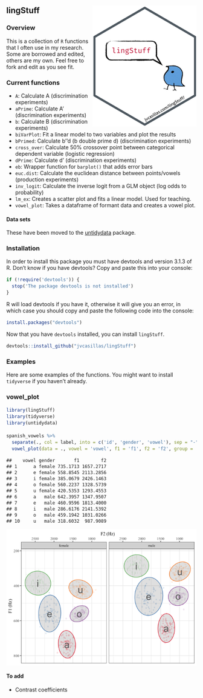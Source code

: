 
## lingStuff <img src='https://raw.githubusercontent.com/jvcasillas/hex_stickers/master/stickers/lingStuff.png' align='right' width='275px' style="padding-left:5px;"/>

### Overview

This is a collection of `R` functions that I often use in my research.
Some are borrowed and edited, others are my own. Feel free to fork and
edit as you see fit.

### Current functions

  - `A`: Calculate A (discrimination experiments)
  - `aPrime`: Calculate A’ (discrimination experiments)
  - `b`: Calculate B (discrimination experiments)
  - `biVarPlot`: Fit a linear model to two variables and plot the
    results
  - `bPrimed`: Calculate b’’d (b double prime d) (discrimination
    experiments)
  - `cross_over`: Calculate 50% crossover point between categorical
    dependent variable (logistic regression)
  - `dPrime`: Calculate d’ (discrimination experiments)
  - `eb`: Wrapper function for `barplot()` that adds error bars
  - `euc.dist`: Calculate the euclidean distance between points/vowels
    (production experiments)
  - `inv_logit`: Calculate the inverse logit from a GLM object (log odds
    to probability)
  - `lm_ex`: Creates a scatter plot and fits a linear model. Used for
    teaching.
  - `vowel_plot`: Takes a dataframe of formant data and creates a vowel
    plot.

#### Data sets

These have been moved to the
[untidydata](https://github.com/jvcasillas/untidydata) package.

### Installation

In order to install this package you must have devtools and version
3.1.3 of R. Don’t know if you have devtools? Copy and paste this into
your console:

``` r
if (!require('devtools')) {
  stop('The package devtools is not installed')
}
```

R will load devtools if you have it, otherwise it will give you an
error, in which case you should copy and paste the following code into
the console:

``` r
install.packages("devtools")
```

Now that you have `devtools` installed, you can install `lingStuff`.

``` r
devtools::install_github("jvcasillas/lingStuff")
```

### Examples

Here are some examples of the functions. You might want to install
`tidyverse` if you haven’t already.

### vowel\_plot

``` r
library(lingStuff)
library(tidyverse)
library(untidydata)

spanish_vowels %>% 
  separate(., col = label, into = c('id', 'gender', 'vowel'), sep = "-") %>% 
  vowel_plot(data = ., vowel = 'vowel', f1 = 'f1', f2 = 'f2', group = 'gender')
```

    ##    vowel gender       f1        f2
    ## 1      a female 735.1713 1657.2717
    ## 2      e female 558.8545 2113.2856
    ## 3      i female 385.0679 2426.1463
    ## 4      o female 560.2237 1328.5739
    ## 5      u female 420.5353 1293.4553
    ## 6      a   male 642.3957 1347.9507
    ## 7      e   male 460.9596 1813.4000
    ## 8      i   male 286.6176 2141.5392
    ## 9      o   male 459.1942 1031.0266
    ## 10     u   male 318.6032  987.9089

<img src="README_files/figure-gfm/unnamed-chunk-4-1.png" style="display: block; margin: auto;" />

#### To add

  - Contrast coefficients
